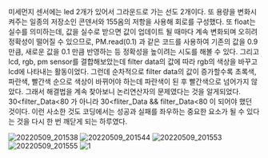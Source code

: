 미세먼지 센서에는 led 2개가 있어서 그라운드로 가는 선도 2개이다.
 또 용량을 변화시켜주는 일종의 저장소인 콘덴서와 155옴의 저항을 사용해 회로를 구성했다.
또 float는 실수를 의미하는데, 값을 실수로 받으면 값이 업데이트 될 때마다 계속 변화되며 오히려 정확성이 떨어질 수 있으므로, PM.read(0.1) 과 같은 코드를 사용하여 기존의 값을 0.9만큼, 새로운 값을 0.1 만큼 반영하는 등 정확성을 높이려는 시도를 해볼 수 있다.
그리고 lcd, rgb, pm sensor를 결합해보았는데 filter data의 값에 따라 rgb의 색상을 바꾸고 lcd에 나타내는 활동이었다.
 그런데 순차적으로 filter data의 값이 증가할수록 초록색, 파란색, 빨간색 순으로 색상이 바뀌어야 하는데 파란색이 된 후 빨간색으로 넘어가지 않았다. 
그래서 해결법을 계속 찾아보니 논리연산자의 문제였다는 것을 알게되었다.
30<filter_Data<80 가 아니라 30<fliter_Data && filter_Data<80 이 되어야 했던 것이다. 
이런 사소한 것도 코딩에서는 성공과 실패를 좌우하는 중요한 요소가 될 수 있다는 것을 다시 한 번 깨닫게 되는 하루였다.

![20220509_201538](https://user-images.githubusercontent.com/76214070/167422766-236794db-5a34-4fb9-9a63-a9e1dcb5585d.jpg)
![20220509_201544](https://user-images.githubusercontent.com/76214070/167422828-2934d5bc-a333-429f-bd66-46a61df6430e.jpg)
![20220509_201553](https://user-images.githubusercontent.com/76214070/167422879-6feab215-f1b9-49a4-8f59-8f51c4207304.jpg)
![20220509_201555](https://user-images.githubusercontent.com/76214070/167422908-d22e77c2-805d-4a4a-a4b0-e6c278881d01.jpg)
![1](https://user-images.githubusercontent.com/76214070/173317196-0a917a6a-eade-420c-81bb-bf40503e453e.PNG)
